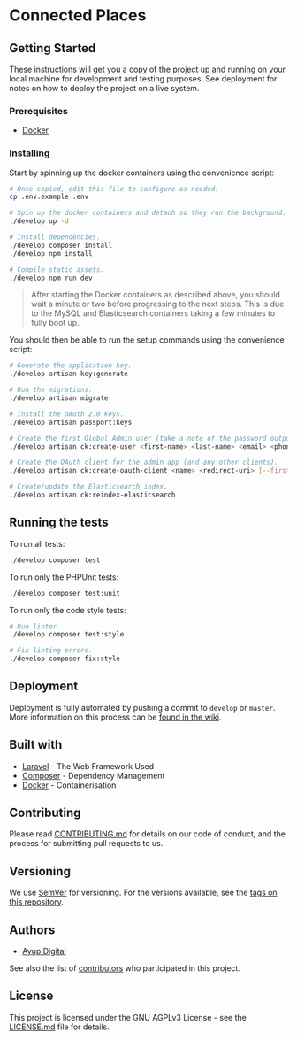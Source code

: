 # Connected Places

## Getting Started

These instructions will get you a copy of the project up and running on
your local machine for development and testing purposes. See deployment
for notes on how to deploy the project on a live system.

### Prerequisites

- [Docker](https://docker.com/)

### Installing

Start by spinning up the docker containers using the convenience script:

```bash
# Once copied, edit this file to configure as needed.
cp .env.example .env

# Spin up the docker containers and detach so they run the background.
./develop up -d

# Install dependencies.
./develop composer install
./develop npm install

# Compile static assets.
./develop npm run dev
```

> After starting the Docker containers as described above, you should
> wait a minute or two before progressing to the next steps. This is due
> to the MySQL and Elasticsearch containers taking a few minutes to fully
> boot up.

You should then be able to run the setup commands using the convenience
script:

```bash
# Generate the application key.
./develop artisan key:generate

# Run the migrations.
./develop artisan migrate

# Install the OAuth 2.0 keys.
./develop artisan passport:keys

# Create the first Global Admin user (take a note of the password outputted).
./develop artisan ck:create-user <first-name> <last-name> <email> <phone-number>

# Create the OAuth client for the admin app (and any other clients).
./develop artisan ck:create-oauth-client <name> <redirect-uri> [--first-party]

# Create/update the Elasticsearch index.
./develop artisan ck:reindex-elasticsearch
```

## Running the tests

To run all tests:

```bash
./develop composer test
```

To run only the PHPUnit tests:

```bash
./develop composer test:unit
```

To run only the code style tests:

```bash
# Run linter.
./develop composer test:style

# Fix linting errors.
./develop composer fix:style
```

## Deployment

Deployment is fully automated by pushing a commit to `develop` or
`master`. More information on this process can be [found in the wiki](https://github.com/Connected-Places/api/wiki/Branching-and-Release-Strategy#continuous-delivery).

## Built with

- [Laravel](https://laravel.com/docs/) - The Web Framework Used
- [Composer](https://getcomposer.org/doc/) - Dependency Management
- [Docker](https://www.docker.com/) - Containerisation

## Contributing

Please read [CONTRIBUTING.md](CONTRIBUTING.md) for details on our code
of conduct, and the process for submitting pull requests to us.

## Versioning

We use [SemVer](http://semver.org/) for versioning. For the versions
available, see the [tags on this repository](https://github.com/Connected-Places/api/tags).

## Authors

- [Ayup Digital](https://ayup.agency/)

See also the list of [contributors](https://github.com/Connected-Places/api/graphs/contributors)
who participated in this project.

## License

This project is licensed under the GNU AGPLv3 License - see the
[LICENSE.md](LICENSE.md) file for details.

